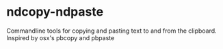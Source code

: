 # ndcopy-ndpaste
Commandline tools for copying and pasting text to and from the clipboard. 
Inspired by osx's pbcopy and pbpaste

